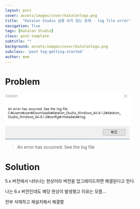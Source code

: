 ```yaml
---
layout: post
cover: assets/images/cover/katalonlogo.png 
title:  "Katalon Studio 실행 되지 않는 문제 - log file error"
navigation: True
tags: [Katalon Studio]
class: post-template
subtitle: ""
background: assets/images/cover/katalonlogo.png 
subclass: 'post tag-getting-started'
author: mem
---
```


# Problem

![log error](/assets/images/post/katalon_log_error.png)

> An error has occurred. See the log file

# Solution

5.x 버전에서 나타나는 현상이라 버전을 업그레이드하면 해결된다고 한다.

나는 6.x 버전인데도 해당 현상이 발생했고 이유는 모름...

전부 삭제하고 재설치해서 해결함